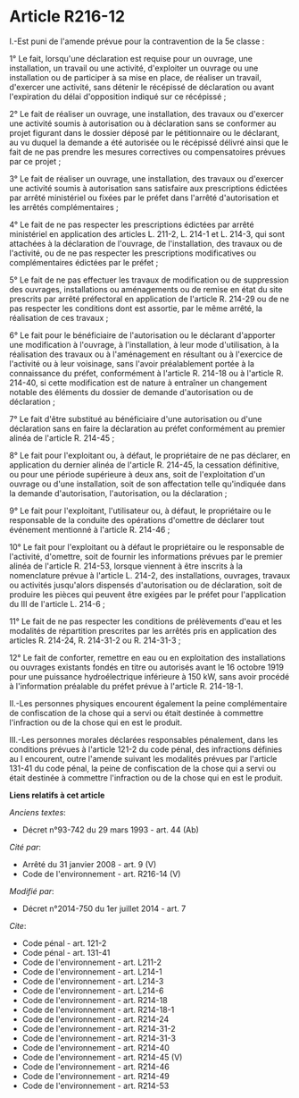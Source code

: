 # Article R216-12

I.-Est puni de l'amende prévue pour la contravention de la 5e classe : 

1° Le fait, lorsqu'une déclaration est requise pour un ouvrage, une installation, un travail ou une activité, d'exploiter un
ouvrage ou une installation ou de participer à sa mise en place, de réaliser un travail, d'exercer une activité, sans détenir
le récépissé de déclaration ou avant l'expiration du délai d'opposition indiqué sur ce récépissé ; 

2° Le fait de réaliser un ouvrage, une installation, des travaux ou d'exercer une activité soumis à autorisation ou à
déclaration sans se conformer au projet figurant dans le dossier déposé par le pétitionnaire ou le déclarant, au vu duquel la
demande a été autorisée ou le récépissé délivré ainsi que le fait de ne pas prendre les mesures correctives ou compensatoires
prévues par ce projet ; 

3° Le fait de réaliser un ouvrage, une installation, des travaux ou d'exercer une activité soumis à autorisation sans
satisfaire aux prescriptions édictées par arrêté ministériel ou fixées par le préfet dans l'arrêté d'autorisation et les
arrêtés complémentaires ; 

4° Le fait de ne pas respecter les prescriptions édictées par arrêté ministériel en application des articles L. 211-2, L.
214-1 et L. 214-3, qui sont attachées à la déclaration de l'ouvrage, de l'installation, des travaux ou de l'activité, ou de
ne pas respecter les prescriptions modificatives ou complémentaires édictées par le préfet ; 

5° Le fait de ne pas effectuer les travaux de modification ou de suppression des ouvrages, installations ou aménagements ou
de remise en état du site prescrits par arrêté préfectoral en application de l'article R. 214-29 ou de ne pas respecter les
conditions dont est assortie, par le même arrêté, la réalisation de ces travaux ; 

6° Le fait pour le bénéficiaire de l'autorisation ou le déclarant d'apporter une modification à l'ouvrage, à l'installation,
à leur mode d'utilisation, à la réalisation des travaux ou à l'aménagement en résultant ou à l'exercice de l'activité ou à
leur voisinage, sans l'avoir préalablement portée à la connaissance du préfet, conformément à l'article R. 214-18 ou à
l'article R. 214-40, si cette modification est de nature à entraîner un changement notable des éléments du dossier de demande
d'autorisation ou de déclaration ; 

7° Le fait d'être substitué au bénéficiaire d'une autorisation ou d'une déclaration sans en faire la déclaration au préfet
conformément au premier alinéa de l'article R. 214-45 ; 

8° Le fait pour l'exploitant ou, à défaut, le propriétaire de ne pas déclarer, en application du dernier alinéa de l'article
R. 214-45, la cessation définitive, ou pour une période supérieure à deux ans, soit de l'exploitation d'un ouvrage ou d'une
installation, soit de son affectation telle qu'indiquée dans la demande d'autorisation, l'autorisation, ou la déclaration ; 

9° Le fait pour l'exploitant, l'utilisateur ou, à défaut, le propriétaire ou le responsable de la conduite des opérations
d'omettre de déclarer tout événement mentionné à l'article R. 214-46 ; 

10° Le fait pour l'exploitant ou à défaut le propriétaire ou le responsable de l'activité, d'omettre, soit de fournir les
informations prévues par le premier alinéa de l'article R. 214-53, lorsque viennent à être inscrits à la nomenclature prévue
à l'article L. 214-2, des installations, ouvrages, travaux ou activités jusqu'alors dispensés d'autorisation ou de
déclaration, soit de produire les pièces qui peuvent être exigées par le préfet pour l'application du III de l'article L.
214-6 ; 

11° Le fait de ne pas respecter les conditions de prélèvements d'eau et les modalités de répartition prescrites par les
arrêtés pris en application des articles R. 214-24, R. 214-31-2 ou R. 214-31-3 ; 

12° Le fait de conforter, remettre en eau ou en exploitation des installations ou ouvrages existants fondés en titre ou
autorisés avant le 16 octobre 1919 pour une puissance hydroélectrique inférieure à 150 kW, sans avoir procédé à l'information
préalable du préfet prévue à l'article R. 214-18-1. 

II.-Les personnes physiques encourent également la peine complémentaire de confiscation de la chose qui a servi ou était
destinée à commettre l'infraction ou de la chose qui en est le produit. 

III.-Les personnes morales déclarées responsables pénalement, dans les conditions prévues à l'article 121-2 du code pénal,
des infractions définies au I encourent, outre l'amende suivant les modalités prévues par l'article 131-41 du code pénal, la
peine de confiscation de la chose qui a servi ou était destinée à commettre l'infraction ou de la chose qui en est le
produit.

**Liens relatifs à cet article**

_Anciens textes_:

  - Décret n°93-742 du 29 mars 1993 - art. 44 (Ab)

_Cité par_:

  - Arrêté du 31 janvier 2008 - art. 9 (V)
  - Code de l'environnement - art. R216-14 (V)

_Modifié par_:

  - Décret n°2014-750 du 1er juillet 2014 - art. 7

_Cite_:

  - Code pénal - art. 121-2
  - Code pénal - art. 131-41
  - Code de l'environnement - art. L211-2
  - Code de l'environnement - art. L214-1
  - Code de l'environnement - art. L214-3
  - Code de l'environnement - art. L214-6
  - Code de l'environnement - art. R214-18
  - Code de l'environnement - art. R214-18-1
  - Code de l'environnement - art. R214-24
  - Code de l'environnement - art. R214-31-2
  - Code de l'environnement - art. R214-31-3
  - Code de l'environnement - art. R214-40
  - Code de l'environnement - art. R214-45 (V)
  - Code de l'environnement - art. R214-46
  - Code de l'environnement - art. R214-49
  - Code de l'environnement - art. R214-53
